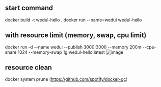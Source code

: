## start command
docker build -t wedul-hello .
docker run --name=wedul wedul-hello

## with resource limit (memory, swap, cpu limit)
docker run -d --name wedul --publish 3000:3000 --memory 200m --cpu-share 1024 --memory-swap 1g wedul-hello:latest
![image](https://user-images.githubusercontent.com/17659440/94428430-9ed9e100-01cb-11eb-8d91-8390fd66ba49.png)

## resource clean
docker system prune
(https://github.com/spotify/docker-gc)